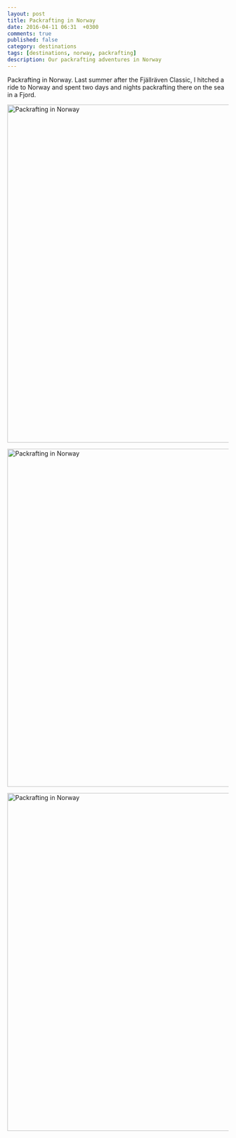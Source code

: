 ```yaml
---
layout: post
title: Packrafting in Norway
date: 2016-04-11 06:31  +0300
comments: true
published: false
category: destinations
tags: [destinations, norway, packrafting]
description: Our packrafting adventures in Norway
---
```

Packrafting in Norway. Last summer after the Fjällräven Classic, I hitched a ride to Norway and spent two days and nights packrafting there on the sea in a Fjord.

<a data-flickr-embed="true"  href="https://www.flickr.com/photos/90204224@N07/26317839511/in/dateposted-public/" title="Packrafting in Norway"><img src="https://farm2.staticflickr.com/1645/26317839511_8aa4072472_b.jpg" width="1024" height="768" alt="Packrafting in Norway"></a><script async src="//embedr.flickr.com/assets/client-code.js" charset="utf-8"></script>

<a data-flickr-embed="true"  href="https://www.flickr.com/photos/90204224@N07/26317799881/in/dateposted-public/" title="Packrafting in Norway"><img src="https://farm2.staticflickr.com/1619/26317799881_be07b5f235_b.jpg" width="1024" height="768" alt="Packrafting in Norway"></a><script async src="//embedr.flickr.com/assets/client-code.js" charset="utf-8"></script>


<a data-flickr-embed="true"  href="https://www.flickr.com/photos/90204224@N07/26291655042/in/dateposted-public/" title="Packrafting in Norway"><img src="https://farm2.staticflickr.com/1633/26291655042_c2405fa873_b.jpg" width="1024" height="768" alt="Packrafting in Norway"></a><script async src="//embedr.flickr.com/assets/client-code.js" charset="utf-8"></script>
